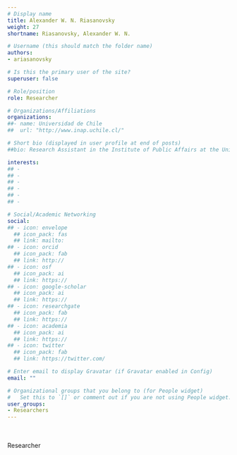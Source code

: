 ```yaml
---
# Display name
title: Alexander W. N. Riasanovsky
weight: 27
shortname: Riasanovsky, Alexander W. N.

# Username (this should match the folder name)
authors:
- ariasanovsky

# Is this the primary user of the site?
superuser: false

# Role/position
role: Researcher

# Organizations/Affiliations
organizations:
##- name: Universidad de Chile
##  url: "http://www.inap.uchile.cl/"

# Short bio (displayed in user profile at end of posts)
##bio: Research Assistant in the Institute of Public Affairs at the Universidad de Chile.

interests:
## -
## -
## -
## -
## -
## -

# Social/Academic Networking
social:
## - icon: envelope
  ## icon_pack: fas
  ## link: mailto:
## - icon: orcid
  ## icon_pack: fab
  ## link: http://
## - icon: osf
  ## icon_pack: ai
  ## link: https://
## - icon: google-scholar
  ## icon_pack: ai
  ## link: https://
## - icon: researchgate
  ## icon_pack: fab
  ## link: https://
## - icon: academia
  ## icon_pack: ai
  ## link: https://
## - icon: twitter
  ## icon_pack: fab
  ## link: https://twitter.com/

# Enter email to display Gravatar (if Gravatar enabled in Config)
email: ""

# Organizational groups that you belong to (for People widget)
#   Set this to `[]` or comment out if you are not using People widget.
user_groups:
- Researchers
---
```


\
\
Researcher